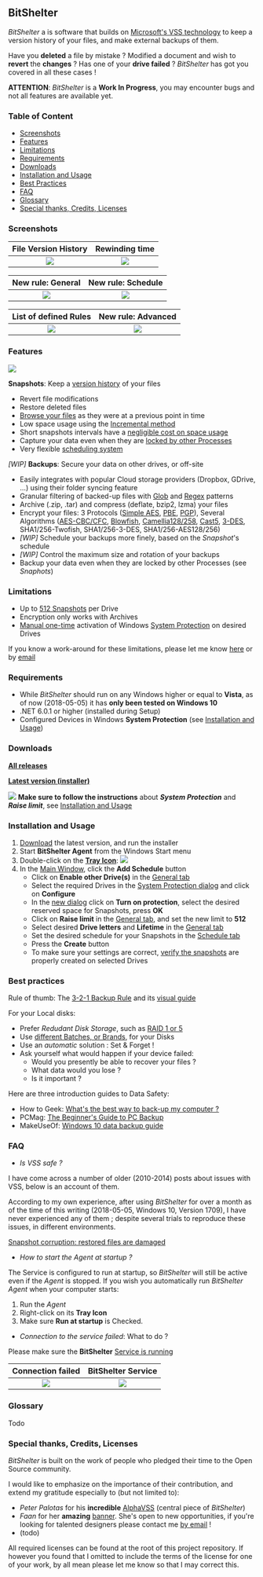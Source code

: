 ## BitShelter

*BitShelter* a is software that builds on [Microsoft's VSS technology](https://en.wikipedia.org/wiki/Shadow_Copy) to keep a version history of your files, and make external backups of them.

Have you **deleted** a file by mistake ? Modified a document and wish to **revert** the **changes** ? Has one of your **drive failed** ? *BitShelter* has got you covered in all these cases !

**ATTENTION**: *BitShelter* is a **Work In Progress**, you may encounter bugs and not all features are available yet.

### Table of Content
- [Screenshots](#screenshots)
- [Features](#features)
- [Limitations](#limitations)
- [Requirements](#requirements)
- [Downloads](#downloads)
- [Installation and Usage](#installation-and-usage)
- [Best Practices](#best-practices)
- [FAQ](#faq)
- [Glossary](#glossary)
- [Special thanks, Credits, Licenses](#special-thanks-credits-licenses)

### Screenshots

File Version History       |  Rewinding time
:-------------------------:|:-------------------------:
![](https://raw.githubusercontent.com/alexis-/BitShelter/master/Resources/explorer_2018-05-04_17-50-30.png) | ![](https://raw.githubusercontent.com/alexis-/BitShelter/master/Resources/explorer_2018-05-04_18-00-38.png)

New rule: General          |  New rule: Schedule
:-------------------------:|:-------------------------:
![](https://raw.githubusercontent.com/alexis-/BitShelter/master/Resources/BitShelter.Agent_General.png)  |  ![](https://raw.githubusercontent.com/alexis-/BitShelter/master/Resources/BitShelter.Agent_Schedule.png)

List of defined Rules      |  New rule: Advanced
:-------------------------:|:-------------------------:
![](https://raw.githubusercontent.com/alexis-/BitShelter/master/Resources/BitShelter.Agent_Rules.png)  |  ![](https://raw.githubusercontent.com/alexis-/BitShelter/master/Resources/BitShelter.Agent_Advanced.png)


### Features

[![](https://github.com/alexis-/BitShelter/raw/master/Resources/BitShelter.Banner.png)](https://github.com/alexis-/BitShelter/raw/master/Resources/BitShelter.BannerFull.png)

**Snapshots**: Keep a [version history](https://www.howtogeek.com/howto/11130/restore-previous-versions-of-files-in-every-edition-of-windows-7/) of your files
- Revert file modifications
- Restore deleted files
- [Browse your files](https://raw.githubusercontent.com/alexis-/BitShelter/master/Resources/explorer_2018-05-04_18-00-38.png) as they were at a previous point in time
- Low space usage using the [Incremental method](https://en.wikipedia.org/wiki/Copy-on-write)
- Short snapshots intervals have a [negligible cost on space usage](https://en.wikipedia.org/wiki/Copy-on-write)
- Capture your data even when they are [locked by other Processes](https://msdn.microsoft.com/en-us/library/windows/desktop/aa384612(v=vs.85).aspx)
- Very flexible [scheduling system](https://raw.githubusercontent.com/alexis-/BitShelter/master/Resources/BitShelter.Agent_Schedule.png)

*[WIP]* **Backups**: Secure your data on other drives, or off-site
- Easily integrates with popular Cloud storage providers (Dropbox, GDrive, ...) using their folder syncing feature
- Granular filtering of backed-up files with [Glob](https://github.com/dazinator/DotNet.Glob#patterns) and [Regex](https://www.regular-expressions.info/) patterns
- Archive (.zip, .tar) and compress (deflate, bzip2, lzma) your files
- Encrypt your files: 3 Protocols ([Simple AES](https://en.wikipedia.org/wiki/Advanced_Encryption_Standard), [PBE](http://www.crypto-it.net/eng/theory/pbe.html), [PGP](https://en.wikipedia.org/wiki/Pretty_Good_Privacy)), Several Algorithms ([AES-CBC/CFC](https://en.wikipedia.org/wiki/Block_cipher_mode_of_operation#Common_modes), [Blowfish](https://en.wikipedia.org/wiki/Blowfish_(cipher)), [Camellia128/258](https://en.wikipedia.org/wiki/Camellia_(cipher)), [Cast5](https://en.wikipedia.org/wiki/CAST-128), [3-DES](https://en.wikipedia.org/wiki/Triple_DES), SHA1/256-Twofish, SHA1/256-3-DES, SHA1/256-AES128/256)
- *[WIP]* Schedule your backups more finely, based on the *Snapshot*'s schedule
- *[WIP]* Control the maximum size and rotation of your backups
- Backup your data even when they are locked by other Processes (see *Snaphots*)

### Limitations

- Up to [512 Snapshots](https://msdn.microsoft.com/en-us/library/bb891959.aspx?#maxshadowcopies) per Drive
- Encryption only works with Archives
- [Manual one-time](#installation-and-usage) activation of Windows [System Protection](https://github.com/alexis-/BitShelter/raw/master/Resources/SystemPropertiesProtection_2018-05-05_13-10-18.png) on desired Drives

If you know a work-around for these limitations, please let me know [here](https://github.com/alexis-/BitShelter/issues) or by [email](mailto:alexis@incogito.org)

### Requirements

- While *BitShelter* should run on any Windows higher or equal to **Vista**, as of now (2018-05-05) it has **only been tested on Windows 10**
- .NET 6.0.1 or higher (installed during Setup)
- Configured Devices in Windows **System Protection** (see [Installation and Usage](#installation-and-usage))

### Downloads

[**All releases**](https://github.com/alexis-/BitShelter/releases)

[**Latest version (installer)**](https://github.com/alexis-/BitShelter/releases/download/0.1-alpha/BitShelter_v0.1-alpha_Setup.msi)

![](https://github.com/alexis-/BitShelter/raw/master/Resources/warning_24.png) **Make sure to follow the instructions** about ***System Protection*** and ***Raise limit***, see [Installation and Usage](#installation-and-usage)

### Installation and Usage

1. [Download](#downloads) the latest version, and run the installer
2. Start **BitShelter Agent** from the Windows Start menu
3. Double-click on the [**Tray Icon**](https://github.com/alexis-/BitShelter/raw/master/Resources/BitShelter.Agent_TrayIcon.png): ![](https://github.com/alexis-/BitShelter/raw/master/Resources/BitShelter_Icon.png)
4. In the [Main Window](https://raw.githubusercontent.com/alexis-/BitShelter/master/Resources/BitShelter.Agent_Rules.png), click the **Add Schedule** button
    * Click on **Enable other Drive(s)** in the [General tab](https://github.com/alexis-/BitShelter/raw/master/Resources/BitShelter.Agent_General.png)
    * Select the required Drives in the [System Protection dialog](https://github.com/alexis-/BitShelter/blob/master/Resources/SystemPropertiesProtection_2018-05-05_13-10-18.png) and click on **Configure**
    * In the [new dialog](https://github.com/alexis-/BitShelter/raw/master/Resources/SystemPropertiesProtection_2018-05-05_13-10-22.png) click on **Turn on protection**, select the desired reserved space for Snapshots, press **OK**
    * Click on **Raise limit** in the [General tab](https://github.com/alexis-/BitShelter/raw/master/Resources/BitShelter.Agent_General.png), and set the new limit to **512**
    * Select desired **Drive letters** and **Lifetime** in the [General tab](https://github.com/alexis-/BitShelter/raw/master/Resources/BitShelter.Agent_General.png)
    * Set the desired schedule for your Snapshots in the [Schedule tab](https://github.com/alexis-/BitShelter/raw/master/Resources/BitShelter.Agent_Schedule.png)
    * Press the **Create** button
    * To make sure your settings are correct, [verify the snapshots](https://www.howtogeek.com/howto/11130/restore-previous-versions-of-files-in-every-edition-of-windows-7/) are properly created on selected Drives

### Best practices

Rule of thumb: The [3-2-1 Backup Rule](https://www.acronyms-it.co.uk/blog/backup-rule-of-three/) and its [visual guide](https://github.com/alexis-/BitShelter/raw/master/Resources/X35Ndt4et3JGm9GU-GFTa6y6o4OSnUrVKyUh2y5s8_E.png)

For your Local disks:
- Prefer *Redudant Disk Storage*, such as [RAID 1 or 5](https://www.maketecheasier.com/set-up-raid-windows/)
- Use [different Batches, or Brands](https://www.ssrc.ucsc.edu/papers/paris-storagess06.pdf), for your Disks
- Use an *automatic* solution : Set & Forget !
- Ask yourself what would happen if your device failed:
    - Would you presently be able to recover your files ?
    - What data would you lose ?
    - Is it important ?

Here are three introduction guides to Data Safety:

- How to Geek: [What's the best way to back-up my computer ?](https://www.howtogeek.com/242428/whats-the-best-way-to-back-up-my-computer/)
- PCMag: [The Beginner's Guide to PC Backup](https://www.pcmag.com/article2/0,2817,2363057,00.asp)
- MakeUseOf: [Windows 10 data backup guide](https://www.makeuseof.com/tag/ultimate-windows-10-data-backup-guide/)

### FAQ

- *Is VSS safe ?*

I have come across a number of older (2010-2014) posts about issues with VSS, below is an account of them.

According to my own experience, after using *BitShelter* for over a month as of the time of this writing (2018-05-05, Windows 10, Version 1709), I have never experienced any of them ; despite several trials to reproduce these issues, in different environments.

[Snapshot corruption: restored files are damaged](https://answers.microsoft.com/en-us/windows/forum/windows8_1-files/shadow-copy-snapshot-file-contents-silently/06a5e25b-6607-45eb-81a1-71cfc2b0cce3?tm=1431093840771)

- *How to start the Agent at startup ?*

The Service is configured to run at startup, so *BitShelter* will still be active even if the *Agent* is stopped.
If you wish you automatically run *BitShelter Agent* when your computer starts:
1. Run the *Agent*
2. Right-click on its **Tray Icon**
3. Make sure **Run at startup** is Checked.


- *Connection to the service failed*: What to do ?

Please make sure the **BitShelter** [Service is running](http://www.thewindowsclub.com/open-windows-services)

Connection failed          |  BitShelter Service
:-------------------------:|:-------------------------:
![](https://github.com/alexis-/BitShelter/raw/master/Resources/BitShelter.Agent_2018-05-04_22-14-46.png) | ![](https://github.com/alexis-/BitShelter/raw/master/Resources/mmc_2018-05-05_15-03-01.png)

### Glossary

Todo

### Special thanks, Credits, Licenses

*BitShelter* is built on the work of people who pledged their time to the Open Source community.

I would like to emphasize on the importance of their contribution, and extend my gratitude especially to (but not limited to):
* *Peter Palotas* for his **incredible** [AlphaVSS](https://github.com/alphaleonis/AlphaVSS) (central piece of *BitShelter*)
* *Faan* for her **amazing** [banner](https://raw.githubusercontent.com/alexis-/BitShelter/master/Resources/BitShelter.BannerFull.png). She's open to new opportunities, if you're looking for talented designers please contact me [by email](mailto:alexis@incogito.org) !
* (todo)

All required licenses can be found at the root of this project repository.
If however you found that I omitted to include the terms of the license for one of your work, by all mean please let me know so that I may correct this.
